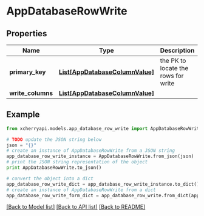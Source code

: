 # AppDatabaseRowWrite


## Properties

Name | Type | Description | Notes
------------ | ------------- | ------------- | -------------
**primary_key** | [**List[AppDatabaseColumnValue]**](AppDatabaseColumnValue.md) | the PK to locate the rows for write | 
**write_columns** | [**List[AppDatabaseColumnValue]**](AppDatabaseColumnValue.md) |  | 

## Example

```python
from xcherryapi.models.app_database_row_write import AppDatabaseRowWrite

# TODO update the JSON string below
json = "{}"
# create an instance of AppDatabaseRowWrite from a JSON string
app_database_row_write_instance = AppDatabaseRowWrite.from_json(json)
# print the JSON string representation of the object
print AppDatabaseRowWrite.to_json()

# convert the object into a dict
app_database_row_write_dict = app_database_row_write_instance.to_dict()
# create an instance of AppDatabaseRowWrite from a dict
app_database_row_write_form_dict = app_database_row_write.from_dict(app_database_row_write_dict)
```
[[Back to Model list]](../README.md#documentation-for-models) [[Back to API list]](../README.md#documentation-for-api-endpoints) [[Back to README]](../README.md)


